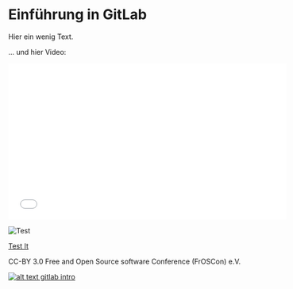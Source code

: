 # Einführung in GitLab

Hier ein wenig Text.

... und hier Video:

<iframe width="560" height="315" scrolling="no" src="//av.tib.eu/player/32414" frameborder="0" allowfullscreen></iframe>

![Test](https://doi.org/10.5446/32414#t=25:29,27:00)

[Test It](https://doi.org/10.5446/32414#t=25:29,27:00)

CC-BY 3.0 Free and Open Source software Conference (FrOSCon) e.V.

[![alt text gitlab intro](http://img.youtube.com/vi/fbZOii_l7M4/0.jpg)](http://www.youtube.com/watch?v=fbZOii_l7M4 "Gitlab Intro")

